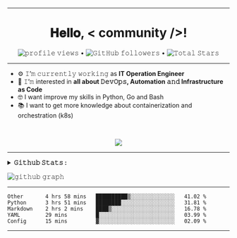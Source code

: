 
---
<h1 align="center">
  𝐇𝐞𝐥𝐥𝐨, &lt; community /&gt;!
</h1>
<p align="center">
  <img src="https://gpvc.arturio.dev/frank03k" alt="𝚙𝚛𝚘𝚏𝚒𝚕𝚎 𝚟𝚒𝚎𝚠𝚜">  •   
  <img alt="𝙶𝚒𝚝𝙷𝚞𝚋 𝚏𝚘𝚕𝚕𝚘𝚠𝚎𝚛𝚜" src="https://img.shields.io/github/followers/frank03k?label=Followers&style=social"> •   
  <img src="https://img.shields.io/github/stars/frank03k?label=Stars" alt="𝚃𝚘𝚝𝚊𝚕 𝚂𝚝𝚊𝚛𝚜">
</p>

---

- ⚙️ 𝙸’𝚖 𝚌𝚞𝚛𝚛𝚎𝚗𝚝𝚕𝚢 𝚠𝚘𝚛𝚔𝚒𝚗𝚐 as **IT Operation Engineer**
- 🌱 𝙸’𝚖 interested in **all about 𝙳𝚎𝚟𝙾𝚙𝚜, Automation 𝚊𝚗𝚍 Infrastructure as Code**
- 🤓 I want improve my skills in Python, Go and Bash
- 📚 I want to get more knowledge about containerization and orchestration (k8s)

<br>

<p align="center">
  <a>
    <img align="center" src="https://github-readme-streak-stats.herokuapp.com/?user=frank03k&theme=dark&hide_border=true"/>
  </a>
</p>

---

<details close="">
<summary>
  <strong>𝙶𝚒𝚝𝚑𝚞𝚋 𝚂𝚝𝚊𝚝𝚜 : </strong>
</summary>
<br>

<p align="center">
  <a href="https://github.com/frank03k">
    <img align="center" src="https://github-readme-stats.vercel.app/api?username=frank03k&show_icons=true&hide_border=true&title_color=94b4a4&amp&icon_color=FFFFFF&amp&text_color=FFFFFF&amp&bg_color=000000&count_private=true&include_all_commits=true"/>
  </a>
  <a href="https://github.com/frank03k">
    <img align="center" height="195px" src="https://github-readme-stats.vercel.app/api/top-langs/?username=frank03k&text_color=FFFFFF&bg_color=000000&title_color=94b4a4&langs_count=15&layout=compact&hide_border=true" />
  </a>
</p>
</details>

![𝚐𝚒𝚝𝚑𝚞𝚋 𝚐𝚛𝚊𝚙𝚑](https://activity-graph.herokuapp.com/graph?username=frank03k&theme=react-dark&hide_border=true&area=true)

---

<!--START_SECTION:waka-->

```text
Other       4 hrs 58 mins   ██████████▒░░░░░░░░░░░░░░   41.02 %
Python      3 hrs 51 mins   ████████░░░░░░░░░░░░░░░░░   31.81 %
Markdown    2 hrs 2 mins    ████▒░░░░░░░░░░░░░░░░░░░░   16.78 %
YAML        29 mins         █░░░░░░░░░░░░░░░░░░░░░░░░   03.99 %
Config      15 mins         ▓░░░░░░░░░░░░░░░░░░░░░░░░   02.09 %
```

<!--END_SECTION:waka-->

---
